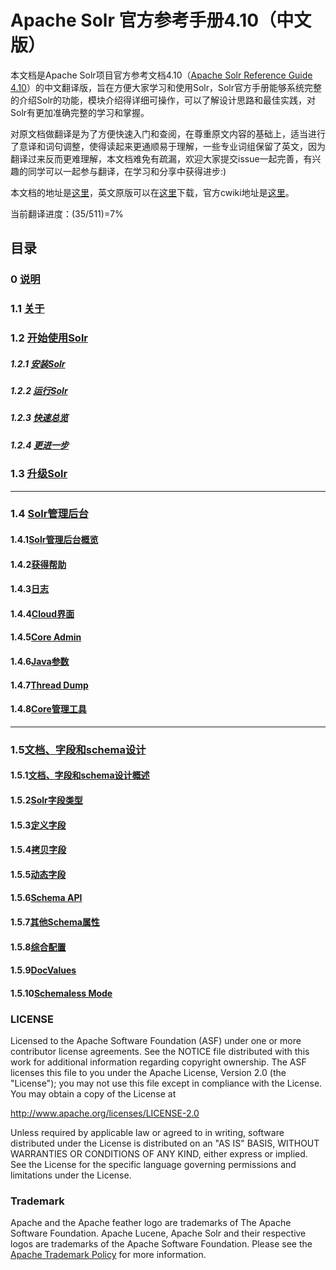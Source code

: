 # Apache Solr 官方参考手册4.10（中文版） #
本文档是Apache Solr项目官方参考文档4.10（[Apache Solr Reference Guide 4.10](http://archive.apache.org/dist/lucene/solr/ref-guide/apache-solr-ref-guide-4.10.pdf)）的中文翻译版，旨在方便大家学习和使用Solr，Solr官方手册能够系统完整的介绍Solr的功能，模块介绍得详细可操作，可以了解设计思路和最佳实践，对Solr有更加准确完整的学习和掌握。

对原文档做翻译是为了方便快速入门和查阅，在尊重原文内容的基础上，适当进行了意译和词句调整，使得读起来更通顺易于理解，一些专业词组保留了英文，因为翻译过来反而更难理解，本文档难免有疏漏，欢迎大家提交issue一起完善，有兴趣的同学可以一起参与翻译，在学习和分享中获得进步:)

本文档的地址是[这里](https://github.com/yintaoxue/solr-ref-guide-zh)，英文原版可以在[这里](http://archive.apache.org/dist/lucene/solr/ref-guide/apache-solr-ref-guide-4.10.pdf)下载，官方cwiki地址是[这里](https://cwiki.apache.org/confluence/display/solr/Apache+Solr+Reference+Guide)。

当前翻译进度：(35/511)=7%


## 目录 ##

### 0 [说明](solr-ref-guide-zh/0-apache-solr-reference-guide.md) ###
### 1.1 [关于](solr-ref-guide-zh/1.1-about-this-guide.md) ###
### 1.2 [开始使用Solr](solr-ref-guide-zh/1.2.0-getting-started.md) ###
##### 1.2.1 [安装Solr](solr-ref-guide-zh/1.2.1-installing-solr.md) #####
##### 1.2.2 [运行Solr](solr-ref-guide-zh/1.2.2-running-solr.md) #####
##### 1.2.3 [快速总览](solr-ref-guide-zh/1.2.3-a-quick-overview.md) #####
##### 1.2.4 [更进一步](solr-ref-guide-zh/1.2.4-a-step-closer.md) #####
### 1.3 [升级Solr](solr-ref-guide-zh/1.3-upgrading-solr.md) ###

----------

### 1.4 [Solr管理后台](solr-ref-guide-zh/1.4.0-using-the-solr-administration-user-interface.md) ####
#### 1.4.1[Solr管理后台概览](solr-ref-guide-zh/1.4.1-overview-of-the-solr-admin-ui.md) ####
#### 1.4.2[获得帮助](solr-ref-guide-zh/1.4.2-getting-assistance.md) ####
#### 1.4.3[日志](solr-ref-guide-zh/1.4.3-logging.md) ####
#### 1.4.4[Cloud界面](solr-ref-guide-zh/1.4.4-cloud-screens.md) ####
#### 1.4.5[Core Admin](solr-ref-guide-zh/1.4.5-core-admin.md) ####
#### 1.4.6[Java参数](solr-ref-guide-zh/1.4.6-java-properties.md) ####
#### 1.4.7[Thread Dump](solr-ref-guide-zh/1.4.7-thread-dump.md) ####
#### 1.4.8[Core管理工具](solr-ref-guide-zh/1.4.8.0-core-specific-tools.md) ####

----------

### 1.5[文档、字段和schema设计](1.5.0-documents-fields-schema-design.md) ###
#### 1.5.1[文档、字段和schema设计概述](1.5.1-overview-of-documents-fields-schema-design.md) ####
#### 1.5.2[Solr字段类型](1.5.2.0-solr-field-types.md) ####
#### 1.5.3[定义字段](1.5.3-defining-fields.md) ####
#### 1.5.4[拷贝字段](1.5.4-copying-fields.md) ####
#### 1.5.5[动态字段](1.5.5-dynamic-fields.md) ####
#### 1.5.6[Schema API](1.5.6-schema-api.md) ####
#### 1.5.7[其他Schema属性](1.5.7-other-schema-elements.md) ####
#### 1.5.8[综合配置](1.5.8-putting-the-pieces-together.md) ####
#### 1.5.9[DocValues](1.5.9-docvalues.md) ####
#### 1.5.10[Schemaless Mode](1.5.10-schemaless-mode.md) ####


### LICENSE
Licensed to the Apache Software Foundation (ASF) under one or more contributor license agreements.  See the NOTICE file distributed with this work for additional information regarding copyright ownership.  The ASF licenses this file to you under the Apache License, Version 2.0 (the "License"); you may not use this file except in compliance with the License.  You may obtain a copy of the License at

http://www.apache.org/licenses/LICENSE-2.0

Unless required by applicable law or agreed to in writing, software distributed under the License is distributed on an "AS IS" BASIS, WITHOUT WARRANTIES OR CONDITIONS OF ANY KIND, either express or implied.  See the License for the specific language governing permissions and limitations under the License.

### Trademark
Apache and the Apache feather logo are trademarks of The Apache Software Foundation. Apache Lucene, Apache Solr and their respective logos are trademarks of the Apache Software Foundation. Please see the [Apache Trademark Policy](http://www.apache.org/foundation/marks/) for more information.

